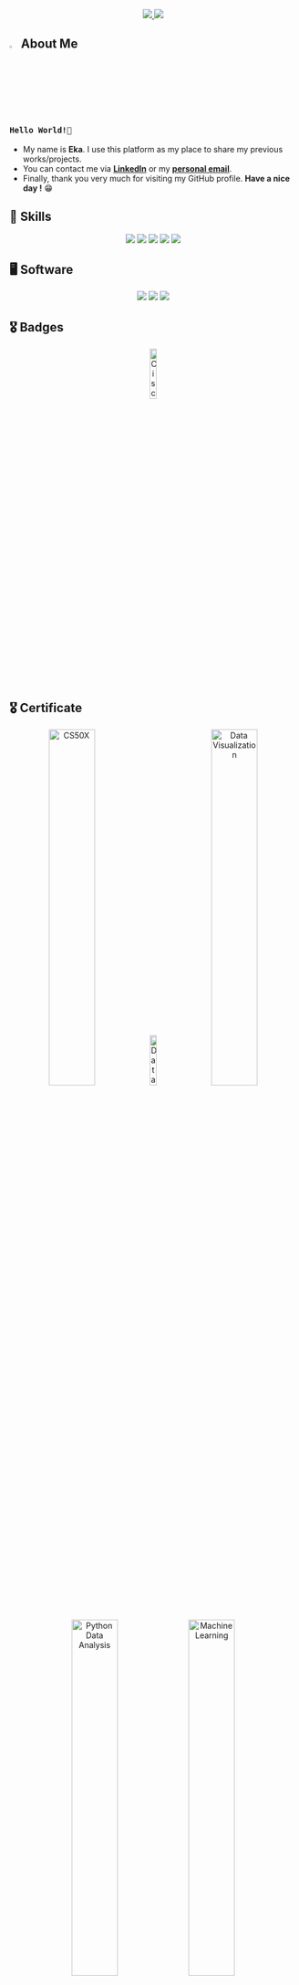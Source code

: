 <p align="center">
  <a href="https://www.linkedin.com/in/eka-setyo-agung-mahanani" target="_blank" rel="noopener noreferrer">
    <img src="https://img.shields.io/badge/linkedin-%230077B5.svg?style=for-the-badge&logo=linkedin&logoColor=white&link=https://www.linkedin.com/in/caesarmario">
  </a>
  <a href="mailto:ekaagung090@gmail.com" target="_blank" rel="noopener noreferrer">
    <img src="https://img.shields.io/badge/Gmail-D14836?style=for-the-badge&logo=gmail&logoColor=white&link=mailto:caesarmario87@gmail.com">
  </a>
</p>

## <img src="https://raw.githubusercontent.com/aemmadi/aemmadi/master/wave.gif" width="3%" height="3%"> About Me 
### `Hello World!👋`
- My name is **Eka**. I use this platform as my place to share my previous works/projects.
- You can contact me via **[LinkedIn](https://www.linkedin.com/in/eka-setyo-agung-mahanani)** or my **[personal email](mailto:ekaagung090@gmail.com)**. <br>
- Finally, thank you very much for visiting my GitHub profile. **Have a nice day !** 😁
  
## 🎯 Skills
<p align="center">
  <a><img src="https://img.shields.io/badge/C-00599C?style=for-the-badge&logo=c&logoColor=white"></a>
  <a><img src="https://img.shields.io/badge/Python-3776AB?style=for-the-badge&logo=python&logoColor=white"></a>
  <a><img src="https://img.shields.io/badge/markdown-%23000000.svg?style=for-the-badge&logo=markdown&logoColor=white"></a>
  <a><img src="https://img.shields.io/badge/TensorFlow-FF6F00?style=for-the-badge&logo=tensorflow&logoColor=white"></a>
  <a><img src="https://img.shields.io/badge/SQLite-07405E?style=for-the-badge&logo=sqlite&logoColor=white"</a>
</p>

## 🖥 Software
<p align="center">
  <a><img src="https://img.shields.io/badge/Colab-F9AB00?style=for-the-badge&logo=googlecolab&color=525252"></a>
  <a><img src="https://img.shields.io/badge/jupyter-%23FA0F00.svg?style=for-the-badge&logo=jupyter&logoColor=white"></a>
  <a><img src="https://img.shields.io/badge/Spyder%20Ide-FF0000?style=for-the-badge&logo=spyder%20ide&logoColor=white"</a>
</p>

## 🎖️ Badges
<p align="center">
  <a href="https://www.credly.com/badges/cd407606-0e5e-49fa-ae86-0207c49ebaa1/linked_in_profile" target="_blank" rel="noopener noreferrer"><img src="https://images.credly.com/images/af8c6b4e-fc31-47c4-8dcb-eb7a2065dc5b/I2CS__1_.png" width="15%" height="15%" alt="Cisco Intro Cybersecurity"/></a>
</p>

## 🎖️ Certificate
<p align="center">
  <a href="https://cs50.harvard.edu/certificates/73660135-6946-47c3-9176-e1b3c5922a96" target="_blank" rel="noopener noreferrer"><img src="https://media.licdn.com/dms/image/D562DAQHYJYSietnQsA/profile-treasury-document-cover-images_480/0/1695974839063?e=1712858400&v=beta&t=-Ln2aro9RW7zuctQi0a_67KPlTg9KbqDNWt67hCydHk" width="40%" height="40%" alt="CS50X"/></a>
  <a href="https://kelas.work/bootcamp/enrolled/classes/data-science/certificate/claim/1171229/12#toolbar=0" target="_blank" rel="noopener noreferrer"><img src="https://media.licdn.com/dms/image/D562DAQFYbbOOVQCYBA/profile-treasury-document-cover-images_480/0/1704565197702?e=1712858400&v=beta&t=gu37Ch1Y08GQs7YvIDHWX4CmdEye8cJ3dOSV7c83NAw" width="15%" height="15%" alt="Data Science Kelas"/></a>
  <a href="https://www.dicoding.com/certificates/N9ZOO3VR0ZG5" target="_blank" rel="noopener noreferrer"><img src="https://media.licdn.com/dms/image/D562DAQE67NR7bcX-Mg/profile-treasury-document-cover-images_480/0/1701323570676?e=1712858400&v=beta&t=EIJ7vPsDWQSzhnM0AKTAPjG2JUcyjtKERrqPzg2ADIk" width="40%" height="40%" alt="Data Visualization"/></a>
  <a href="https://www.dicoding.com/certificates/L4PQ8WQ97ZO1" target="_blank" rel="noopener noreferrer"><img src="https://media.licdn.com/dms/image/D562DAQGDFFkOqK5VPg/profile-treasury-document-cover-images_480/0/1697285181732?e=1712858400&v=beta&t=VichQU2ji0MzX6JsxbGq6n3MD-ThPwU-PPvZxAP83R4" width="40%" height="40%" alt="Python Data Analysis"/></a>
  <a href="https://www.dicoding.com/certificates/JLX1WJEYNP72" target="_blank" rel="noopener noreferrer"><img src="https://media.licdn.com/dms/image/D562DAQHBnf-7qYLE1w/profile-treasury-document-cover-images_480/0/1698135714749?e=1712858400&v=beta&t=X3LcaZbxhwc_x2d2gUUoCona0AeQ_VFs5S5X7H-XjFM" width="40%" height="40%" alt="Machine Learning"/></a>
  <a href="https://www.dicoding.com/certificates/N9ZO5M3DDPG5" target="_blank" rel="noopener noreferrer"><img src="https://media.licdn.com/dms/image/D562DAQEOQickciMqpA/profile-treasury-document-cover-images_480/0/1695974910362?e=1712858400&v=beta&t=XQUtMYJ2oa5l-E7WRBV5xHbDSSnvcltY1xyKQaH-66U" width="40%" height="40%" alt="Data Science"/></a>
  <a href="https://www.dicoding.com/certificates/JMZV13QQQXN9" target="_blank" rel="noopener noreferrer"><img src="https://media.licdn.com/dms/image/D562DAQFg0OF-AW0ibg/profile-treasury-document-cover-images_480/0/1695974996163?e=1712858400&v=beta&t=e-VPF1RzALvXZOvvs0cuSA7HfUDsllkxgGDxqq3LMeo" width="40%" height="40%" alt="SQL"/></a>
  <a href="https://www.dicoding.com/certificates/L4PQ817LQZO1" target="_blank" rel="noopener noreferrer"><img src="https://media.licdn.com/dms/image/D562DAQFOGxEpPDfL5Q/profile-treasury-document-cover-images_480/0/1695975057111?e=1712858400&v=beta&t=hFLLWZl4mS24HFwFNLGa1qHqVnQFheOGZ_HPw1fTTlI" width="40%" height="40%" alt="Python"/></a>
</p>
  

## 📰 Latest Projects/Posts
- [T-SCRAPY (TOKOPEDIA Web Scraping And SQL Storing)](https://github.com/ekasetyo090/T-SCRAPY)
- [Youtube Algorithm Analysis](https://github.com/ekasetyo090/youtube-algoritm-analysis)
  
## ☕ Support me!
[<img src="https://cdn.trakteer.id/images/embed/trbtn-red-1.png?date=18-11-2023" height="40" >](https://trakteer.id/eka-agung-090)

